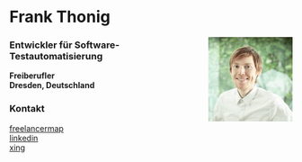 &nbsp;  
# Frank Thonig

<img align="right" src="/img/Profile.jpg" width=150/>

### Entwickler für Software-Testautomatisierung
**Freiberufler**  
**Dresden, Deutschland**

### Kontakt

[freelancermap](https://www.freelancermap.de/freelancer-verzeichnis/profile/entwicklung/115103-profil-frank-thonig-software-test-automation.html)  
[linkedin](https://www.linkedin.com/in/frank-thonig)  
[xing](https://www.xing.com/profile/Frank_Thonig)  
